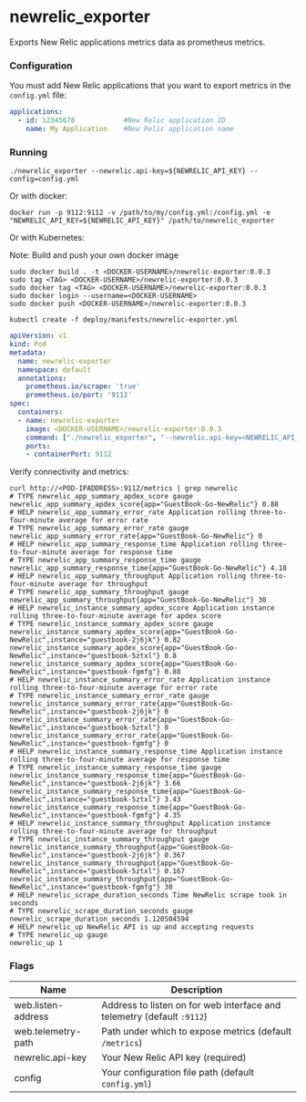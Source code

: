 # newrelic_exporter

Exports New Relic applications metrics data as prometheus metrics.

### Configuration

You must add New Relic applications that you want to export metrics in the `config.yml` file:
```yaml
applications:
  - id: 12345678            #New Relic application ID
    name: My Application    #New Relic application name
```

### Running

```console
./newrelic_exporter --newrelic.api-key=${NEWRELIC_API_KEY} --config=config.yml
```

Or with docker:

```console
docker run -p 9112:9112 -v /path/to/my/config.yml:/config.yml -e "NEWRELIC_API_KEY=${NEWRELIC_API_KEY}" /path/to/newrelic_exporter
```

Or with Kubernetes:

Note: Build and push your own docker image
```console
sudo docker build . -t <DOCKER-USERNAME>/newrelic-exporter:0.0.3
sudo tag <TAG> <DOCKER-USERNAME>/newrelic-exporter:0.0.3
sudo docker tag <TAG> <DOCKER-USERNAME>/newrelic-exporter:0.0.3
sudo docker login --username=<DOCKER-USERNAME>
sudo docker push <DOCKER-USERNAME>/newrelic-exporter:0.0.3
```

```console
kubectl create -f deploy/manifests/newrelic-exporter.yml
```
```yaml
apiVersion: v1
kind: Pod
metadata:
  name: newrelic-exporter
  namespace: default
  annotations:
    prometheus.io/scrape: 'true'
    prometheus.io/port: '9112'
spec:
  containers:
  - name: newrelic-exporter
    image: <DOCKER-USERNAME>/newrelic-exporter:0.0.3
    command: ["./newrelic_exporter", "--newrelic.api-key=<NEWRELIC_API_KEY>"]
    ports:
    - containerPort: 9112
```
Verify connectivity and metrics:

```console
curl http://<POD-IPADDRESS>:9112/metrics | grep newrelic
# TYPE newrelic_app_summary_apdex_score gauge
newrelic_app_summary_apdex_score{app="GuestBook-Go-NewRelic"} 0.88
# HELP newrelic_app_summary_error_rate Application rolling three-to-four-minute average for error rate
# TYPE newrelic_app_summary_error_rate gauge
newrelic_app_summary_error_rate{app="GuestBook-Go-NewRelic"} 0
# HELP newrelic_app_summary_response_time Application rolling three-to-four-minute average for response time
# TYPE newrelic_app_summary_response_time gauge
newrelic_app_summary_response_time{app="GuestBook-Go-NewRelic"} 4.18
# HELP newrelic_app_summary_throughput Application rolling three-to-four-minute average for throughput
# TYPE newrelic_app_summary_throughput gauge
newrelic_app_summary_throughput{app="GuestBook-Go-NewRelic"} 30
# HELP newrelic_instance_summary_apdex_score Application instance rolling three-to-four-minute average for apdex score
# TYPE newrelic_instance_summary_apdex_score gauge
newrelic_instance_summary_apdex_score{app="GuestBook-Go-NewRelic",instance="guestbook-2j6jk"} 0.82
newrelic_instance_summary_apdex_score{app="GuestBook-Go-NewRelic",instance="guestbook-5ztxl"} 0.8
newrelic_instance_summary_apdex_score{app="GuestBook-Go-NewRelic",instance="guestbook-fgmfg"} 0.88
# HELP newrelic_instance_summary_error_rate Application instance rolling three-to-four-minute average for error rate
# TYPE newrelic_instance_summary_error_rate gauge
newrelic_instance_summary_error_rate{app="GuestBook-Go-NewRelic",instance="guestbook-2j6jk"} 0
newrelic_instance_summary_error_rate{app="GuestBook-Go-NewRelic",instance="guestbook-5ztxl"} 0
newrelic_instance_summary_error_rate{app="GuestBook-Go-NewRelic",instance="guestbook-fgmfg"} 0
# HELP newrelic_instance_summary_response_time Application instance rolling three-to-four-minute average for response time
# TYPE newrelic_instance_summary_response_time gauge
newrelic_instance_summary_response_time{app="GuestBook-Go-NewRelic",instance="guestbook-2j6jk"} 3.66
newrelic_instance_summary_response_time{app="GuestBook-Go-NewRelic",instance="guestbook-5ztxl"} 3.43
newrelic_instance_summary_response_time{app="GuestBook-Go-NewRelic",instance="guestbook-fgmfg"} 4.35
# HELP newrelic_instance_summary_throughput Application instance rolling three-to-four-minute average for throughput
# TYPE newrelic_instance_summary_throughput gauge
newrelic_instance_summary_throughput{app="GuestBook-Go-NewRelic",instance="guestbook-2j6jk"} 0.367
newrelic_instance_summary_throughput{app="GuestBook-Go-NewRelic",instance="guestbook-5ztxl"} 0.167
newrelic_instance_summary_throughput{app="GuestBook-Go-NewRelic",instance="guestbook-fgmfg"} 30
# HELP newrelic_scrape_duration_seconds Time NewRelic scrape took in seconds
# TYPE newrelic_scrape_duration_seconds gauge
newrelic_scrape_duration_seconds 1.120504594
# HELP newrelic_up NewRelic API is up and accepting requests
# TYPE newrelic_up gauge
newrelic_up 1
```

### Flags

Name               | Description
-------------------|--------------------------------------------------------------------------
web.listen-address | Address to listen on for web interface and telemetry (default `:9112`)
web.telemetry-path | Path under which to expose metrics (default `/metrics`)
newrelic.api-key   | Your New Relic API key (required)
config             | Your configuration file path (default `config.yml`)
